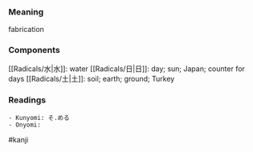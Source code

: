 ### Meaning

fabrication

### Components

[[Radicals/水|水]]: water [[Radicals/日|日]]: day; sun; Japan; counter for days [[Radicals/土|土]]: soil; earth; ground; Turkey

### Readings

```
- Kunyomi: そ.める
- Onyomi: 
```

#kanji
